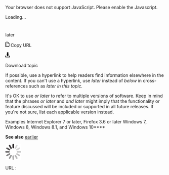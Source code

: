 Your browser does not support JavaScript. Please enable the Javascript.

Loading...

# 

later

![Copy URL](media/later/Copy.png)
Copy URL

![Download](media/later/Download.png)

Download topic

If possible, use a hyperlink to help readers find information elsewhere in the content. If you can't use a hyperlink, use *later* instead of *below* in cross-references such as *later in this topic.*

It's OK to use *or later* to refer to multiple versions of software. Keep in mind that the phrases *or later* and *and later*
might imply that the functionality or feature discussed will be
included or supported in all future releases. If you're not sure, list
each applicable version instead.

Examples
Internet Explorer 7 or later, Firefox 3.6 or later
Windows 7, Windows 8, Windows 8.1, and Windows 10****

**See also** [earlier](https://worldready.cloudapp.net/Styleguide/Read?id=2700&topicid=32559)

![In progress](media/later/activity-large.gif)

URL :
